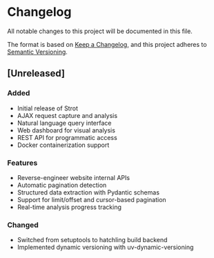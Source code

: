 # Changelog

All notable changes to this project will be documented in this file.

The format is based on [Keep a Changelog](https://keepachangelog.com/en/1.0.0/),
and this project adheres to [Semantic Versioning](https://semver.org/spec/v2.0.0.html).

## [Unreleased]

### Added

- Initial release of Strot
- AJAX request capture and analysis
- Natural language query interface
- Web dashboard for visual analysis
- REST API for programmatic access
- Docker containerization support

### Features

- Reverse-engineer website internal APIs
- Automatic pagination detection
- Structured data extraction with Pydantic schemas
- Support for limit/offset and cursor-based pagination
- Real-time analysis progress tracking

### Changed

- Switched from setuptools to hatchling build backend
- Implemented dynamic versioning with uv-dynamic-versioning

